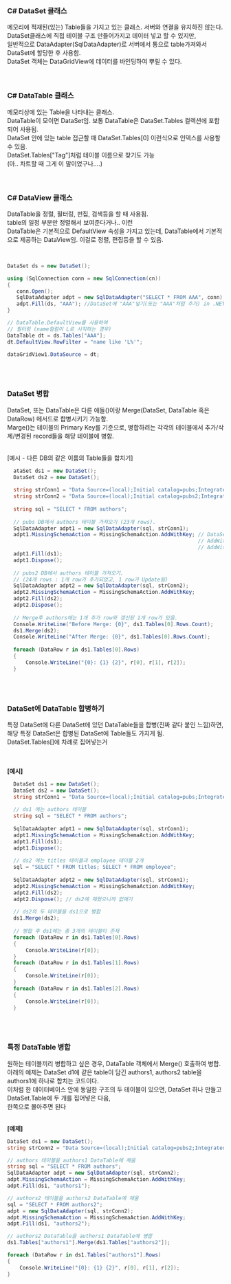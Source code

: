 ### C# DataSet 클래스
메모리에 적재된(있는) Table들을 가지고 있는 클래스. 서버와 연결을 유지하진 않는다.
</br>
DataSet클래스에 직접 테이블 구조 만들어가지고 데이터 넣고 할 수 있지만,
</br>
일반적으로 DataAdapter(SqlDataAdapter)로 서버에서 통으로 table가져와서 DataSet에 할당한 후 사용함.
</br>
DataSet 객체는 DataGridView에 데이터를 바인딩하여 뿌릴 수 있다.
</br></br></br>

### C# DataTable 클래스
메모리상에 있는 Table을 나타내는 클래스.
</br>
DataTable이 모이면 DataSet임. 보통 DataTable은 DataSet.Tables 컬렉션에 포함되어 사용됨.
</br>
DataSet 안에 있는 table 접근할 때 DataSet.Tables[0] 이런식으로 인덱스를 사용할 수 있음.
</br>
DataSet.Tables["Tag"]처럼 테이블 이름으로 찾기도 가능
</br>
(아.. 차트할 때 그게 이 말이었구나....)
</br></br></br>

### C# DataView 클래스
DataTable을 정렬, 필터링, 펀집, 검색등을 할 때 사용됨.
</br>
table의 일정 부분만 정렬해서 보여준다거나.. 이런
</br>
DataTable은 기본적으로 DefaultView 속성을 가지고 있는데, DataTable에서 기본적으로 제공하는 DataView임. 이걸로 정렬, 편집등을 할 수 있음.
</br></br>


```cs

DataSet ds = new DataSet();

using (SqlConnection conn = new SqlConnection(cn))
{
   conn.Open();
   SqlDataAdapter adpt = new SqlDataAdapter("SELECT * FROM AAA", conn);
   adpt.Fill(ds, "AAA"); //DataSet에 "AAA"넣기(또는 "AAA"처럼 추가) in .NET 6
}

// DataTable.DefaultView를 사용하여
// 필터링 (name컬럼이 L로 시직하는 경우)
DataTable dt = ds.Tables["AAA"];
dt.DefaultView.RowFilter = "name like 'L%'";

dataGridView1.DataSource = dt;


```
</br></br>

### DataSet 병합

DataSet, 또는 DataTable은 다른 애들()이랑 Merge(DataSet, DataTable 혹은 DataRow) 메서드로 합병시키기 가능함.
</br>
Marge()는 테이블의 Primary Key를 기준으로, 병합하려는 각각의 테이블에서 추가/삭제/변경된 record들을 해당 테이블에 병함.
</br></br>

[예시 - 다른 DB의 같은 이름의 Table들을 합치기]
</br>

```cs
  ataSet ds1 = new DataSet();
  DataSet ds2 = new DataSet();
  
  string strConn1 = "Data Source=(local);Initial catalog=pubs;Integrated Security=SSPI;";
  string strConn2 = "Data Source=(local);Initial catalog=pubs2;Integrated Security=SSPI;";
  
  string sql = "SELECT * FROM authors";
  
  // pubs DB에서 authors 테이블 가져오기 (23개 rows).
  SqlDataAdapter adpt1 = new SqlDataAdapter(sql, strConn1);
  adpt1.MissingSchemaAction = MissingSchemaAction.AddWithKey; // DataSet에 Adapter가 Fill 할 때 디폴트로 MissingSchemaAction.Add 사용함. 속성명과 타입을 자동으로 추가
                                                              // AddWithKey하면 Primary Key 정보도 가져와 추가함. 즉, DataSet에 데이타가 Fill 되기 전에 기본 컬럼 스키마와 Primary Key를 미리 정의하게 됨.
                                                              // AddWithKey로 정의한 후 Fill이 실행될 때, 동일한 Primary Key값이 추가되면 Row는 Append되지 않고 Update됨
  adpt1.Fill(ds1); 
  adpt1.Dispose();
  
  // pubs2 DB에서 authors 테이블 가져오기.
  // (24개 rows : 1개 row가 추가되었고, 1 row가 Update됨)
  SqlDataAdapter adpt2 = new SqlDataAdapter(sql, strConn2);
  adpt2.MissingSchemaAction = MissingSchemaAction.AddWithKey;
  adpt2.Fill(ds2); 
  adpt2.Dispose();
  
  // Merge후 authors에는 1개 추가 row와 갱신된 1개 row가 있음.
  Console.WriteLine("Before Merge: {0}", ds1.Tables[0].Rows.Count);
  ds1.Merge(ds2);
  Console.WriteLine("After Merge: {0}", ds1.Tables[0].Rows.Count);
  
  foreach (DataRow r in ds1.Tables[0].Rows)
  {
      Console.WriteLine("{0}: {1} {2}", r[0], r[1], r[2]);
  }
```

</br></br>

### DataSet에 DataTable 합병하기
특정 DataSet에 다른 DataSet에 있던 DataTable들을 합병(진짜 같다 붙인 느낌)하면, 해당 특정 DataSet은 합병된 DataSet에 Table들도 가지게 됨.
</br>
DataSet.Tables[]에 차례로 집어넣는거
</br></br></br>

**[예시]**
</br>

```cs
  DataSet ds1 = new DataSet();
  DataSet ds2 = new DataSet();
  string strConn1 = "Data Source=(local);Initial catalog=pubs;Integrated Security=SSPI;";
  
  // ds1 에는 authors 테이블
  string sql = "SELECT * FROM authors";
  
  SqlDataAdapter adpt1 = new SqlDataAdapter(sql, strConn1);
  adpt1.MissingSchemaAction = MissingSchemaAction.AddWithKey;
  adpt1.Fill(ds1); 
  adpt1.Dispose();
  
  // ds2 에는 titles 테이블과 employee 테이블 2개
  sql = "SELECT * FROM titles; SELECT * FROM employee";
  
  SqlDataAdapter adpt2 = new SqlDataAdapter(sql, strConn1);
  adpt2.MissingSchemaAction = MissingSchemaAction.AddWithKey;
  adpt2.Fill(ds2); 
  adpt2.Dispose(); // ds2에 채웠으니까 없애기
  
  // ds2의 두 테이블을 ds1으로 병합
  ds1.Merge(ds2);
  
  // 병합 후 ds1에는 총 3개의 테이블이 존재
  foreach (DataRow r in ds1.Tables[0].Rows)
  {
      Console.WriteLine(r[0]);
  }
  foreach (DataRow r in ds1.Tables[1].Rows)
  {
      Console.WriteLine(r[0]);
  }
  foreach (DataRow r in ds1.Tables[2].Rows)
  {
      Console.WriteLine(r[0]);
  }
```

</br></br>

### 특정 DataTable 병합
원하는 테이블끼리 병합하고 싶은 경우, DataTable 객체에서 Merge() 호출하여 병합.
</br>
아래의 예제는 DataSet d1에 같은 table이 담긴 authors1, authors2 table을 authors1에 하나로 합치는 코드이다.
</br>
이처럼 한 데이터베이스 안에 동일한 구조의 두 테이블이 있으면, DataSet 하나 만들고 DataSet.Table에 두 개를 집어넣은 다음,
</br>
한쪽으로 몰아주면 된다
</br></br>

**[예제]**

```cs
DataSet ds1 = new DataSet();
string strConn2 = "Data Source=(local);Initial catalog=pubs2;Integrated Security=SSPI;";

// authors 테이블을 authors1 DataTable에 채움
string sql = "SELECT * FROM authors";
SqlDataAdapter adpt = new SqlDataAdapter(sql, strConn2);
adpt.MissingSchemaAction = MissingSchemaAction.AddWithKey;
adpt.Fill(ds1, "authors1"); 

// authors2 테이블을 authors2 DataTable에 채움
sql = "SELECT * FROM authors2";
adpt = new SqlDataAdapter(sql, strConn2);
adpt.MissingSchemaAction = MissingSchemaAction.AddWithKey;
adpt.Fill(ds1, "authors2");

// authors2 DataTable을 authors1 DataTable에 병합
ds1.Tables["authors1"].Merge(ds1.Tables["authors2"]);

foreach (DataRow r in ds1.Tables["authors1"].Rows)
{
    Console.WriteLine("{0}: {1} {2}", r[0], r[1], r[2]);
}
```

